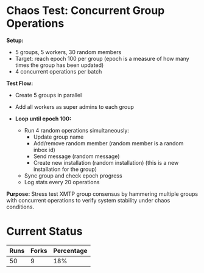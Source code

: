 # Chaos Test: Concurrent Group Operations

**Setup:**

- 5 groups, 5 workers, 30 random members
- Target: reach epoch 100 per group (epoch is a measure of how many times the group has been updated)
- 4 concurrent operations per batch

**Test Flow:**

- Create 5 groups in parallel
- Add all workers as super admins to each group

- **Loop until epoch 100:**
  - Run 4 random operations simultaneously:
    - Update group name
    - Add/remove random member (random member is a random inbox id)
    - Send message (random message)
    - Create new installation (random installation) (this is a new installation for the group)
  - Sync group and check epoch progress
  - Log stats every 20 operations

**Purpose:**
Stress test XMTP group consensus by hammering multiple groups with concurrent operations to verify system stability under chaos conditions.

# Current Status

| Runs | Forks | Percentage |
| ---- | ----- | ---------- |
| 50   | 9     | 18%        |
